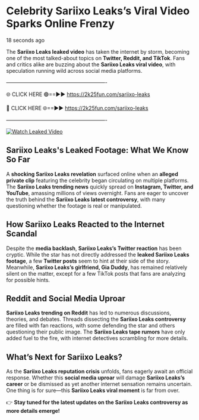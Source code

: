 # Celebrity Sariixo Leaks’s Viral Video Sparks Online Frenzy

18 seconds ago

The **Sariixo Leaks leaked video** has taken the internet by storm, becoming one of the most talked-about topics on **Twitter, Reddit, and TikTok**. Fans and critics alike are buzzing about the **Sariixo Leaks viral video**, with speculation running wild across social media platforms.

———————————————————-

🌐 CLICK HERE 🟢==►► https://2k25fun.com/sariixo-leaks

🔴 CLICK HERE 🌐==►► https://2k25fun.com/sariixo-leaks

———————————————————-

[![Watch Leaked Video](https://miro.medium.com/v2/resize:fit:828/format:webp/1*cilzJN44JGOrTw9NJCrNHA.gif "Watch Leaked Video")](https://2k25fun.com/sariixo-leaks)

## **Sariixo Leaks's Leaked Footage: What We Know So Far**  
A **shocking Sariixo Leaks revelation** surfaced online when an **alleged private clip** featuring the celebrity began circulating on multiple platforms. The **Sariixo Leaks trending news** quickly spread on **Instagram, Twitter, and YouTube**, amassing millions of views overnight. Fans are eager to uncover the truth behind the **Sariixo Leaks latest controversy**, with many questioning whether the footage is real or manipulated.  

## **How Sariixo Leaks Reacted to the Internet Scandal**  
Despite the **media backlash**, **Sariixo Leaks’s Twitter reaction** has been cryptic. While the star has not directly addressed the **leaked Sariixo Leaks footage**, a few **Twitter posts** seem to hint at their side of the story. Meanwhile, **Sariixo Leaks’s girlfriend, Gia Duddy**, has remained relatively silent on the matter, except for a few TikTok posts that fans are analyzing for possible hints.  

## **Reddit and Social Media Uproar**  
**Sariixo Leaks trending on Reddit** has led to numerous discussions, theories, and debates. Threads dissecting the **Sariixo Leaks controversy** are filled with fan reactions, with some defending the star and others questioning their public image. The **Sariixo Leaks tape rumors** have only added fuel to the fire, with internet detectives scrambling for more details.  

## **What’s Next for Sariixo Leaks?**  
As the **Sariixo Leaks reputation crisis** unfolds, fans eagerly await an official response. Whether this **social media uproar** will damage **Sariixo Leaks’s career** or be dismissed as yet another internet sensation remains uncertain. One thing is for sure—this **Sariixo Leaks viral moment** is far from over.  

👉 **Stay tuned for the latest updates on the Sariixo Leaks controversy as more details emerge!**  